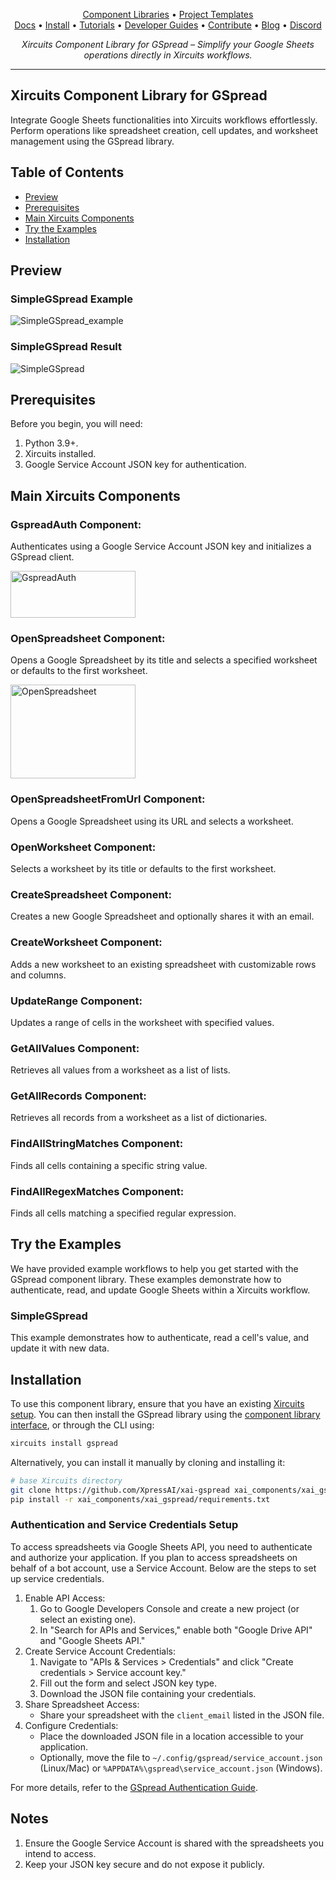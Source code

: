 
<p align="center">
  <a href="https://github.com/XpressAI/xircuits/tree/master/xai_components#xircuits-component-library-list">Component Libraries</a> •
  <a href="https://github.com/XpressAI/xircuits/tree/master/project-templates#xircuits-project-templates-list">Project Templates</a>
  <br>
  <a href="https://xircuits.io/">Docs</a> •
  <a href="https://xircuits.io/docs/Installation">Install</a> •
  <a href="https://xircuits.io/docs/category/tutorials">Tutorials</a> •
  <a href="https://xircuits.io/docs/category/developer-guide">Developer Guides</a> •
  <a href="https://github.com/XpressAI/xircuits/blob/master/CONTRIBUTING.md">Contribute</a> •
  <a href="https://www.xpress.ai/blog/">Blog</a> •
  <a href="https://discord.com/invite/vgEg2ZtxCw">Discord</a>
</p>

<p align="center"><i>Xircuits Component Library for GSpread – Simplify your Google Sheets operations directly in Xircuits workflows.</i></p>

---

## Xircuits Component Library for GSpread

Integrate Google Sheets functionalities into Xircuits workflows effortlessly. Perform operations like spreadsheet creation, cell updates, and worksheet management using the GSpread library.


## Table of Contents

- [Preview](#preview)
- [Prerequisites](#prerequisites)
- [Main Xircuits Components](#main-xircuits-components)
- [Try the Examples](#try-the-examples)
- [Installation](#installation)


## Preview

### SimpleGSpread Example 

<img src="https://github.com/user-attachments/assets/fee8c1ad-68af-4243-bdc0-5d5e9c0d1046" alt="SimpleGSpread_example" />

### SimpleGSpread Result

<img src="https://github.com/user-attachments/assets/52fd64bb-7949-468f-ac98-b5d14c43029b" alt="SimpleGSpread" />

## Prerequisites

Before you begin, you will need:

1. Python 3.9+.
2. Xircuits installed.
3. Google Service Account JSON key for authentication.


## Main Xircuits Components

### GspreadAuth Component:
Authenticates using a Google Service Account JSON key and initializes a GSpread client.

<img src="https://github.com/user-attachments/assets/049d0621-fda9-478d-b7f1-0e47f1664198" alt="GspreadAuth" width="200" height="75" />

### OpenSpreadsheet Component:
Opens a Google Spreadsheet by its title and selects a specified worksheet or defaults to the first worksheet.

<img src="https://github.com/user-attachments/assets/33d78200-17d4-4416-8ca7-7089d699a165" alt="OpenSpreadsheet" width="200" height="150" />

### OpenSpreadsheetFromUrl Component:
Opens a Google Spreadsheet using its URL and selects a worksheet.

### OpenWorksheet Component:
Selects a worksheet by its title or defaults to the first worksheet.

### CreateSpreadsheet Component:
Creates a new Google Spreadsheet and optionally shares it with an email.

### CreateWorksheet Component:
Adds a new worksheet to an existing spreadsheet with customizable rows and columns.

### UpdateRange Component:
Updates a range of cells in the worksheet with specified values.

### GetAllValues Component:
Retrieves all values from a worksheet as a list of lists.

### GetAllRecords Component:
Retrieves all records from a worksheet as a list of dictionaries.

### FindAllStringMatches Component:
Finds all cells containing a specific string value.

### FindAllRegexMatches Component:
Finds all cells matching a specified regular expression.


## Try the Examples

We have provided example workflows to help you get started with the GSpread component library. These examples demonstrate how to authenticate, read, and update Google Sheets within a Xircuits workflow.

### SimpleGSpread
This example demonstrates how to authenticate, read a cell's value, and update it with new data.


## Installation
To use this component library, ensure that you have an existing [Xircuits setup](https://xircuits.io/docs/main/Installation). You can then install the GSpread library using the [component library interface](https://xircuits.io/docs/component-library/installation#installation-using-the-xircuits-library-interface), or through the CLI using:

```bash
xircuits install gspread
```

Alternatively, you can install it manually by cloning and installing it:

```bash
# base Xircuits directory
git clone https://github.com/XpressAI/xai-gspread xai_components/xai_gspread
pip install -r xai_components/xai_gspread/requirements.txt
```

### Authentication and Service Credentials Setup

To access spreadsheets via Google Sheets API, you need to authenticate and authorize your application. If you plan to access spreadsheets on behalf of a bot account, use a Service Account. Below are the steps to set up service credentials.

1. Enable API Access:
    1. Go to Google Developers Console and create a new project (or select an existing one).
    2. In "Search for APIs and Services," enable both "Google Drive API" and "Google Sheets API."
2. Create Service Account Credentials:
    1. Navigate to "APIs & Services > Credentials" and click "Create credentials > Service account key."
    2. Fill out the form and select JSON key type.
    3. Download the JSON file containing your credentials.
3. Share Spreadsheet Access:
    - Share your spreadsheet with the `client_email` listed in the JSON file.
4. Configure Credentials:
    - Place the downloaded JSON file in a location accessible to your application.
    - Optionally, move the file to `~/.config/gspread/service_account.json` (Linux/Mac) or `%APPDATA%\gspread\service_account.json` (Windows).

For more details, refer to the [GSpread Authentication Guide](https://docs.gspread.org/en/latest/oauth2.html).

## Notes
1. Ensure the Google Service Account is shared with the spreadsheets you intend to access.
2. Keep your JSON key secure and do not expose it publicly.
